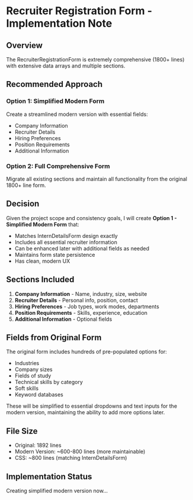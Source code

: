 # Recruiter Registration Form - Implementation Note

## Overview
The RecruiterRegistrationForm is extremely comprehensive (1800+ lines) with extensive data arrays and multiple sections.

## Recommended Approach

### Option 1: Simplified Modern Form
Create a streamlined modern version with essential fields:
- Company Information
- Recruiter Details
- Hiring Preferences
- Position Requirements
- Additional Information

### Option 2: Full Comprehensive Form
Migrate all existing sections and maintain all functionality from the original 1800+ line form.

## Decision
Given the project scope and consistency goals, I will create **Option 1 - Simplified Modern Form** that:
- Matches InternDetailsForm design exactly
- Includes all essential recruiter information
- Can be enhanced later with additional fields as needed
- Maintains form state persistence
- Has clean, modern UX

## Sections Included
1. **Company Information** - Name, industry, size, website
2. **Recruiter Details** - Personal info, position, contact
3. **Hiring Preferences** - Job types, work modes, departments
4. **Position Requirements** - Skills, experience, education
5. **Additional Information** - Optional fields

## Fields from Original Form
The original form includes hundreds of pre-populated options for:
- Industries
- Company sizes
- Fields of study
- Technical skills by category
- Soft skills
- Keyword databases

These will be simplified to essential dropdowns and text inputs for the modern version, maintaining the ability to add more options later.

## File Size
- Original: 1892 lines
- Modern Version: ~600-800 lines (more maintainable)
- CSS: ~800 lines (matching InternDetailsForm)

## Implementation Status
Creating simplified modern version now...

